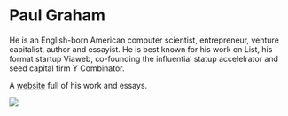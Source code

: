 # Paul Graham 

He is an English-born American computer scientist, entrepreneur, venture capitalist, author and essayist. He is best known for his work on List, his format startup Viaweb, co-founding the influential statup accelelrator and seed capital firm Y Combinator. 

A [website](http://paulgraham.com) full of his work and essays.

![](https://media.giphy.com/media/AbuQeC846WKOs/giphy.gif)